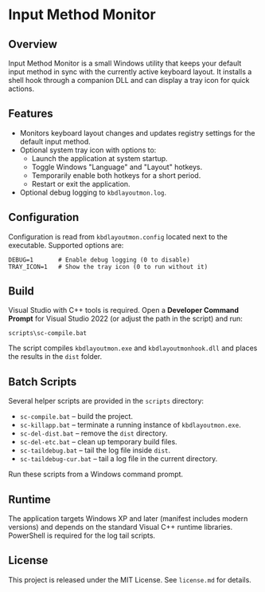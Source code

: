 # Input Method Monitor

## Overview
Input Method Monitor is a small Windows utility that keeps your default input method in sync with the currently active keyboard layout. It installs a shell hook through a companion DLL and can display a tray icon for quick actions.

## Features
- Monitors keyboard layout changes and updates registry settings for the default input method.
- Optional system tray icon with options to:
  - Launch the application at system startup.
  - Toggle Windows "Language" and "Layout" hotkeys.
  - Temporarily enable both hotkeys for a short period.
  - Restart or exit the application.
- Optional debug logging to `kbdlayoutmon.log`.

## Configuration
Configuration is read from `kbdlayoutmon.config` located next to the executable. Supported options are:

```
DEBUG=1       # Enable debug logging (0 to disable)
TRAY_ICON=1   # Show the tray icon (0 to run without it)
```

## Build
Visual Studio with C++ tools is required. Open a **Developer Command Prompt** for Visual Studio 2022 (or adjust the path in the script) and run:

```
scripts\sc-compile.bat
```

The script compiles `kbdlayoutmon.exe` and `kbdlayoutmonhook.dll` and places the results in the `dist` folder.

## Batch Scripts
Several helper scripts are provided in the `scripts` directory:

- `sc-compile.bat` – build the project.
- `sc-killapp.bat` – terminate a running instance of `kbdlayoutmon.exe`.
- `sc-del-dist.bat` – remove the `dist` directory.
- `sc-del-etc.bat` – clean up temporary build files.
- `sc-taildebug.bat` – tail the log file inside `dist`.
- `sc-taildebug-cur.bat` – tail a log file in the current directory.

Run these scripts from a Windows command prompt.

## Runtime
The application targets Windows XP and later (manifest includes modern versions) and depends on the standard Visual C++ runtime libraries. PowerShell is required for the log tail scripts.

## License
This project is released under the MIT License. See `license.md` for details.
